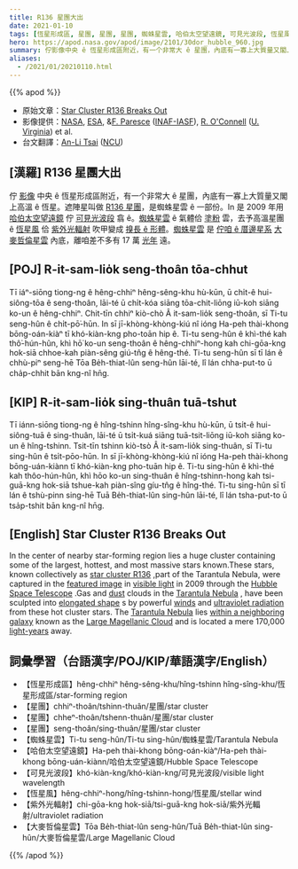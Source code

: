 ```yaml
---
title: R136 星團大出
date: 2021-01-10
tags: [恆星形成區, 星團, 星團, 星團, 蜘蛛星雲, 哈伯太空望遠鏡, 可見光波段, 恆星風, 紫外光輻射, 大麥哲倫星雲]
hero: https://apod.nasa.gov/apod/image/2101/30dor_hubble_960.jpg
summary: 佇影像中央 ê 恆星形成區附近，有一个非常大 ê 星團，內底有一寡上大質量又閣上高溫 ê 恆星。
aliases:
  - /2021/01/20210110.html
---
```


{{% apod %}}

- 原始文章：[Star Cluster R136 Breaks Out](https://apod.nasa.gov/apod/ap210110.html)
- 影像提供：[NASA](http://www.nasa.gov/), [ESA](http://www.spacetelescope.org/), &[F. Paresce](http://heritage.stsci.edu/2009/32/bio/bio_primary.html) ([INAF-IASF](http://www.iasfbo.inaf.it/)), [R. O'Connell](http://www.astro.virginia.edu/~rwo/) ([U. Virginia](http://www.astro.virginia.edu/)) et al.
- 台文翻譯：[An-Li Tsai](mailto:thianbu.taigi@gmail.com) ([NCU](https://www.astro.ncu.edu.tw))

## [漢羅] R136 星團大出

佇 [影像](https://hubblesite.org/newscenter/archive/releases/2009/32/image/a/) 中央 ê 恆星形成區附近，有一个非常大 ê 星團，內底有一寡上大質量又閣上高溫 ê 恆星。遮陣星叫做 [R136 星團](https://en.wikipedia.org/wiki/R136)，是蜘蛛星雲 ê 一部份。In 是 2009 年用 [哈伯太空望遠鏡](https://apod.nasa.gov/apod/ap010806.html) 佇 [可見光波段](https://science.nasa.gov/ems/09_visiblelight) 翕 ê。[蜘蛛星雲](https://en.wikipedia.org/wiki/Tarantula) ê 氣體佮 [塗粉](https://apod.nasa.gov/apod/ap030706.html) 雲，去予高溫星團 ê [恆星風](https://solarsystem.nasa.gov/resources/2288/the-solar-wind-across-our-solar-system/) 佮 [紫外光輻射](https://science.nasa.gov/ems/10_ultravioletwaves) 吹甲變成 [搝長 ê 形體](https://i.kym-cdn.com/photos/images/newsfeed/000/002/110/longcat.jpg?1241726484)。[蜘蛛星雲](https://apod.nasa.gov/apod/ap090331.html) 是 [佇咱 ê 厝邊星系](https://www.youtube.com/watch?v=Xsq1oaehLG4) [大麥哲倫星雲](https://apod.nasa.gov/apod/ap150827.html) 內底，離咱差不多有 17 萬 [光年](http://starchild.gsfc.nasa.gov/docs/StarChild/questions/question19.html) 遠。

## [POJ] R-it-sam-lio̍k seng-thoân tōa-chhut

Tī iáⁿ-siōng tiong-ng ê hêng-chhiⁿ hêng-sêng-khu hù-kūn, ū chi̍t-ê hui-siông-tōa ê seng-thoân, lāi-té ū chi̍t-kóa siāng tōa-chit-liōng iū-koh siāng ko-un ê hêng-chhiⁿ. Chit-tīn chhiⁿ kiò-chò Â it-sam-lio̍k seng-thoân, sī Ti-tu seng-hûn ê chi̍t-pō͘-hūn. In sī jī-khòng-khòng-kiú nî ióng Ha-peh thài-khong bōng-oán-kiàⁿ tī khó-kiàn-kng pho-toān hip ê. Ti-tu seng-hûn ê khì-thé kah thô͘-hún-hûn, khì hō͘  ko-un seng-thoân ê hêng-chhiⁿ-hong kah chi-gōa-kng hok-siā chhoe-kah piàn-sêng giú-tn̂g ê hêng-thé. Ti-tu seng-hûn sī tī lán ê chhù-piⁿ seng-hē Tōa Be̍h-thiat-lûn seng-hûn lāi-té, lî lán chha-put-to ū cha̍p-chhit bān kng-nî hn̄g.

## [KIP] R-it-sam-lio̍k sing-thuân tuā-tshut

Tī iánn-siōng tiong-ng ê hîng-tshinn hîng-sîng-khu hù-kūn, ū tsi̍t-ê hui-siông-tuā ê sing-thuân, lāi-té ū tsi̍t-kuá siāng tuā-tsit-liōng iū-koh siāng ko-un ê hîng-tshinn. Tsit-tīn tshinn kiò-tsò Â it-sam-lio̍k sing-thuân, sī Ti-tu sing-hûn ê tsi̍t-pōo-hūn. In sī jī-khòng-khòng-kiú nî ióng Ha-peh thài-khong bōng-uán-kiànn tī khó-kiàn-kng pho-tuān hip ê. Ti-tu sing-hûn ê khì-thé kah thôo-hún-hûn, khì hōo ko-un sing-thuân ê hîng-tshinn-hong kah tsi-guā-kng hok-siā tshue-kah piàn-sîng gíu-tn̂g ê hîng-thé. Ti-tu sing-hûn sī tī lán ê tshù-pinn sing-hē Tuā Be̍h-thiat-lûn sing-hûn lāi-té, lî lán tsha-put-to ū tsa̍p-tshit bān kng-nî hn̄g.

## [English] Star Cluster R136 Breaks Out 

In the center of nearby star-forming region lies a huge cluster containing some of the largest, hottest, and most massive stars known.These stars, known collectively as [star cluster R136](https://en.wikipedia.org/wiki/R136) ,part of the Tarantula Nebula, were captured in the [featured image](https://hubblesite.org/newscenter/archive/releases/2009/32/image/a/) in [visible light](https://science.nasa.gov/ems/09_visiblelight) in 2009 through the [Hubble Space Telescope](https://apod.nasa.gov/apod/ap010806.html) .Gas and [dust](https://apod.nasa.gov/apod/ap030706.html) clouds in the [Tarantula Nebula](https://en.wikipedia.org/wiki/Tarantula) , have been sculpted into [elongated shape](https://i.kym-cdn.com/photos/images/newsfeed/000/002/110/longcat.jpg?1241726484) s by powerful [winds](https://solarsystem.nasa.gov/resources/2288/the-solar-wind-across-our-solar-system/) and [ultraviolet radiation](https://science.nasa.gov/ems/10_ultravioletwaves) from these hot cluster stars. The [Tarantula Nebula](https://apod.nasa.gov/apod/ap090331.html) lies [within a neighboring galaxy](https://www.youtube.com/watch?v=Xsq1oaehLG4) known as the [Large Magellanic Cloud](https://apod.nasa.gov/apod/ap150827.html) and is located a mere 170,000 [light-years](http://starchild.gsfc.nasa.gov/docs/StarChild/questions/question19.html) away.

## 詞彙學習（台語漢字/POJ/KIP/華語漢字/English）

- 【恆星形成區】hêng-chhiⁿ hêng-sêng-khu/hîng-tshinn hîng-sîng-khu/恆星形成區/star-forming region
- 【星團】chhiⁿ-thoân/tshinn-thuân/星團/star cluster
- 【星團】chheⁿ-thoân/tshenn-thuân/星團/star cluster
- 【星團】seng-thoân/sing-thuân/星團/star cluster
- 【蜘蛛星雲】Ti-tu seng-hûn/Ti-tu sing-hûn/蜘蛛星雲/Tarantula Nebula
- 【哈伯太空望遠鏡】Ha-peh thài-khong bōng-oán-kiàⁿ/Ha-peh thài-khong bōng-uán-kiànn/哈伯太空望遠鏡/Hubble Space Telescope
- 【可見光波段】khó-kiàn-kng/khó-kiàn-kng/可見光波段/visible light wavelength
- 【恆星風】hêng-chhiⁿ-hong/hîng-tshinn-hong/恆星風/stellar wind
- 【紫外光輻射】chi-gōa-kng hok-siā/tsi-guā-kng hok-siā/紫外光輻射/ultraviolet radiation
- 【大麥哲倫星雲】Tōa Be̍h-thiat-lûn seng-hûn/Tuā Be̍h-thiat-lûn sing-hûn/大麥哲倫星雲/Large Magellanic Cloud

{{% /apod %}}

